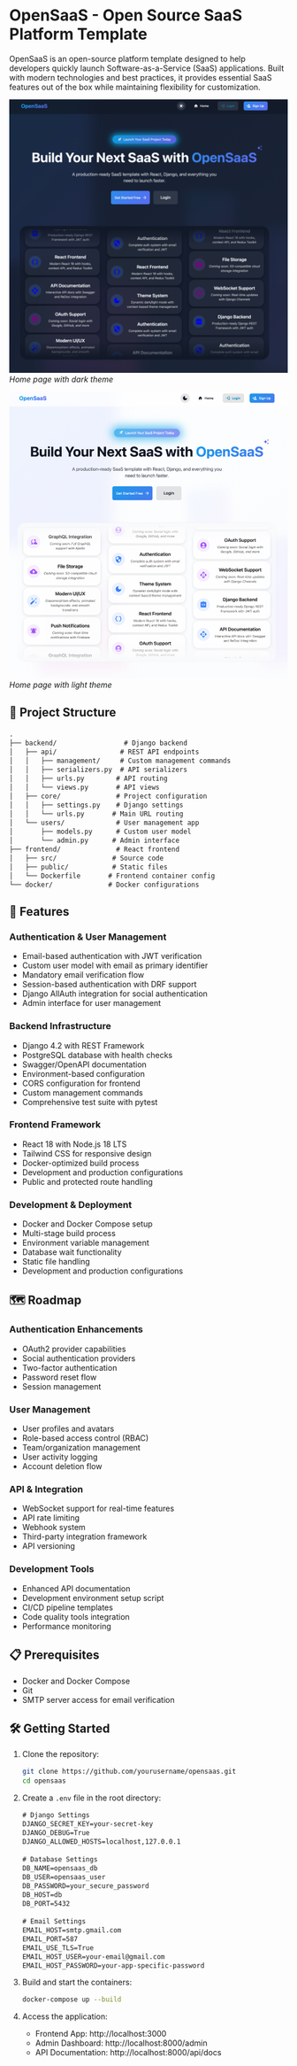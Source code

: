 # OpenSaaS - Open Source SaaS Platform Template

OpenSaaS is an open-source platform template designed to help developers quickly launch Software-as-a-Service (SaaS) applications. Built with modern technologies and best practices, it provides essential SaaS features out of the box while maintaining flexibility for customization.

![Home Page - Dark](screenshots/Home-Dark.png)
*Home page with dark theme*

![Home Page - Light](screenshots/Home-Light.png)
*Home page with light theme*

## 📁 Project Structure
```
.
├── backend/                 # Django backend
│   ├── api/                # REST API endpoints
│   │   ├── management/     # Custom management commands
│   │   ├── serializers.py  # API serializers
│   │   ├── urls.py        # API routing
│   │   └── views.py       # API views
│   ├── core/              # Project configuration
│   │   ├── settings.py    # Django settings
│   │   └── urls.py       # Main URL routing
│   └── users/             # User management app
│       ├── models.py      # Custom user model
│       └── admin.py      # Admin interface
├── frontend/              # React frontend
│   ├── src/              # Source code
│   ├── public/           # Static files
│   └── Dockerfile       # Frontend container config
└── docker/              # Docker configurations
```

## 🎯 Features

### Authentication & User Management
- Email-based authentication with JWT verification
- Custom user model with email as primary identifier
- Mandatory email verification flow
- Session-based authentication with DRF support
- Django AllAuth integration for social authentication
- Admin interface for user management

### Backend Infrastructure
- Django 4.2 with REST Framework
- PostgreSQL database with health checks
- Swagger/OpenAPI documentation
- Environment-based configuration
- CORS configuration for frontend
- Custom management commands
- Comprehensive test suite with pytest

### Frontend Framework
- React 18 with Node.js 18 LTS
- Tailwind CSS for responsive design
- Docker-optimized build process
- Development and production configurations
- Public and protected route handling

### Development & Deployment
- Docker and Docker Compose setup
- Multi-stage build process
- Environment variable management
- Database wait functionality
- Static file handling
- Development and production configurations

## 🗺️ Roadmap

### Authentication Enhancements
- OAuth2 provider capabilities
- Social authentication providers
- Two-factor authentication
- Password reset flow
- Session management

### User Management
- User profiles and avatars
- Role-based access control (RBAC)
- Team/organization management
- User activity logging
- Account deletion flow

### API & Integration
- WebSocket support for real-time features
- API rate limiting
- Webhook system
- Third-party integration framework
- API versioning

### Development Tools
- Enhanced API documentation
- Development environment setup script
- CI/CD pipeline templates
- Code quality tools integration
- Performance monitoring

## 📋 Prerequisites

- Docker and Docker Compose
- Git
- SMTP server access for email verification

## 🛠️ Getting Started

1. Clone the repository:
   ```bash
   git clone https://github.com/yourusername/opensaas.git
   cd opensaas
   ```

2. Create a `.env` file in the root directory:
   ```
   # Django Settings
   DJANGO_SECRET_KEY=your-secret-key
   DJANGO_DEBUG=True
   DJANGO_ALLOWED_HOSTS=localhost,127.0.0.1

   # Database Settings
   DB_NAME=opensaas_db
   DB_USER=opensaas_user
   DB_PASSWORD=your_secure_password
   DB_HOST=db
   DB_PORT=5432

   # Email Settings
   EMAIL_HOST=smtp.gmail.com
   EMAIL_PORT=587
   EMAIL_USE_TLS=True
   EMAIL_HOST_USER=your-email@gmail.com
   EMAIL_HOST_PASSWORD=your-app-specific-password
   ```

3. Build and start the containers:
   ```bash
   docker-compose up --build
   ```

4. Access the application:
   - Frontend App: http://localhost:3000
   - Admin Dashboard: http://localhost:8000/admin
   - API Documentation: http://localhost:8000/api/docs

```